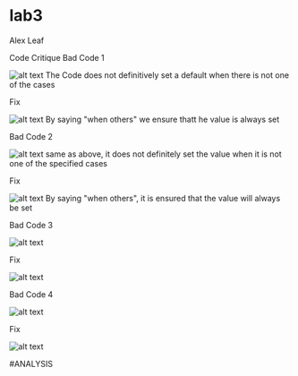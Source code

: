 lab3
====


Alex Leaf


Code Critique
Bad Code 1

![alt text](http://i59.tinypic.com/mcvoci.png)
The Code does not definitively set a default when there is not one of the cases

Fix

![alt text](http://i58.tinypic.com/13za2dw.png)
By saying "when others" we ensure thatt he value is always set

Bad Code 2

![alt text](http://i60.tinypic.com/4vh4xh.png)
same as above, it does not definitely set the value when it is not one of the specified cases

Fix

![alt text](http://i60.tinypic.com/ojgm68.png)
By saying "when others", it is ensured that the value will always be set

Bad Code 3

![alt text](http://i60.tinypic.com/qqs74z.png)

Fix

![alt text](http://i58.tinypic.com/33xzv9x.png)

Bad Code 4

![alt text](http://i62.tinypic.com/xq01s9.png)

Fix

![alt text](http://i57.tinypic.com/6hkbnq.png)







#ANALYSIS
